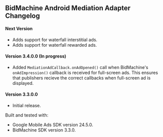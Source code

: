 ## BidMachine Android Mediation Adapter Changelog

#### Next Version
- Adds support for waterfall interstitial ads.
- Adds support for waterfall rewarded ads.

#### Version 3.4.0.0 (In progress)
- Added `MediationAdCallback.onAdOpened()` call when BidMachine's `onAdImpression()` callback is received for full-screen ads. This ensures that publishers recieve the correct callbacks when full-screen ad is displayed.

#### Version 3.3.0.0
- Initial release.

Built and tested with:
- Google Mobile Ads SDK version 24.5.0.
- BidMachine SDK version 3.3.0.